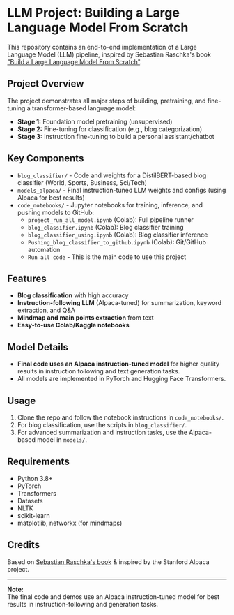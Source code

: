 # LLM Project: Building a Large Language Model From Scratch

This repository contains an end-to-end implementation of a Large Language Model (LLM) pipeline, inspired by Sebastian Raschka's book ["Build a Large Language Model From Scratch"](https://www.manning.com/books/build-a-large-language-model-from-scratch).

## Project Overview

The project demonstrates all major steps of building, pretraining, and fine-tuning a transformer-based language model:
- **Stage 1:** Foundation model pretraining (unsupervised)
- **Stage 2:** Fine-tuning for classification (e.g., blog categorization)
- **Stage 3:** Instruction fine-tuning to build a personal assistant/chatbot

## Key Components

- `blog_classifier/` - Code and weights for a DistilBERT-based blog classifier (World, Sports, Business, Sci/Tech)
- `models_alpaca/` - Final instruction-tuned LLM weights and configs (using Alpaca for best results)
- `code_notebooks/` - Jupyter notebooks for training, inference, and pushing models to GitHub:
  - `project_run_all_model.ipynb` (Colab): Full pipeline runner
  - `blog_classifier.ipynb` (Colab): Blog classifier training
  - `blog_classifier_using.ipynb` (Colab): Blog classifier inference
  - `Pushing_blog_classifier_to_github.ipynb` (Colab): Git/GitHub automation
  - `Run all code` - This is the main code to use this project

## Features

- **Blog classification** with high accuracy
- **Instruction-following LLM** (Alpaca-tuned) for summarization, keyword extraction, and Q&A
- **Mindmap and main points extraction** from text
- **Easy-to-use Colab/Kaggle notebooks**

## Model Details

- **Final code uses an Alpaca instruction-tuned model** for higher quality results in instruction following and text generation tasks.
- All models are implemented in PyTorch and Hugging Face Transformers.

## Usage

1. Clone the repo and follow the notebook instructions in `code_notebooks/`.
2. For blog classification, use the scripts in `blog_classifier/`.
3. For advanced summarization and instruction tasks, use the Alpaca-based model in `models/`.

## Requirements

- Python 3.8+
- PyTorch
- Transformers
- Datasets
- NLTK
- scikit-learn
- matplotlib, networkx (for mindmaps)

## Credits

Based on [Sebastian Raschka's book](https://www.manning.com/books/build-a-large-language-model-from-scratch) & inspired by the Stanford Alpaca project.

---

**Note:**  
The final code and demos use an Alpaca instruction-tuned model for best results in instruction-following and generation tasks.
